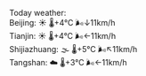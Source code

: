 Today weather:  
Beijing: ☀️   🌡️+4°C 🌬️↓11km/h  
Tianjin: ☀️   🌡️+4°C 🌬️←11km/h  
Shijiazhuang: 🌫  🌡️+5°C 🌬️↖11km/h  
Tangshan: ☁️   🌡️+3°C 🌬️←11km/h  

